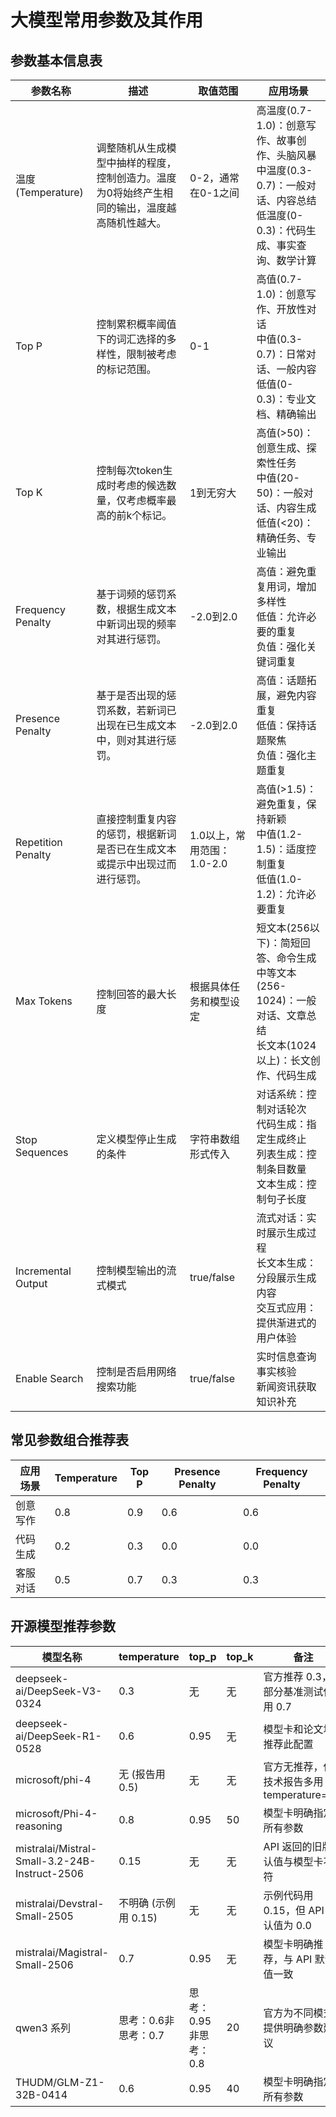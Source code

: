 # 大模型常用参数及其作用

## 参数基本信息表

| 参数名称 | 描述 | 取值范围 | 应用场景 |
| --- | --- | --- | --- |
| 温度 (Temperature) | 调整随机从生成模型中抽样的程度，控制创造力。温度为0将始终产生相同的输出，温度越高随机性越大。 | 0-2，通常在0-1之间 | 高温度(0.7-1.0)：创意写作、故事创作、头脑风暴<br>中温度(0.3-0.7)：一般对话、内容总结<br>低温度(0-0.3)：代码生成、事实查询、数学计算 |
| Top P | 控制累积概率阈值下的词汇选择的多样性，限制被考虑的标记范围。 | 0-1 | 高值(0.7-1.0)：创意写作、开放性对话<br>中值(0.3-0.7)：日常对话、一般内容<br>低值(0-0.3)：专业文档、精确输出 |
| Top K | 控制每次token生成时考虑的候选数量，仅考虑概率最高的前k个标记。 | 1到无穷大 | 高值(>50)：创意生成、探索性任务<br>中值(20-50)：一般对话、内容生成<br>低值(<20)：精确任务、专业输出 |
| Frequency Penalty | 基于词频的惩罚系数，根据生成文本中新词出现的频率对其进行惩罚。 | -2.0到2.0 | 高值：避免重复用词，增加多样性<br>低值：允许必要的重复<br>负值：强化关键词重复 |
| Presence Penalty | 基于是否出现的惩罚系数，若新词已出现在已生成文本中，则对其进行惩罚。 | -2.0到2.0 | 高值：话题拓展，避免内容重复<br>低值：保持话题聚焦<br>负值：强化主题重复 |
| Repetition Penalty | 直接控制重复内容的惩罚，根据新词是否已在生成文本或提示中出现过而进行惩罚。 | 1.0以上，常用范围：1.0-2.0 | 高值(>1.5)：避免重复，保持新颖<br>中值(1.2-1.5)：适度控制重复<br>低值(1.0-1.2)：允许必要重复 |
| Max Tokens | 控制回答的最大长度 | 根据具体任务和模型设定 | 短文本(256以下)：简短回答、命令生成<br>中等文本(256-1024)：一般对话、文章总结<br>长文本(1024以上)：长文创作、代码生成 |
| Stop Sequences | 定义模型停止生成的条件 | 字符串数组形式传入 | 对话系统：控制对话轮次<br>代码生成：指定生成终止<br>列表生成：控制条目数量<br>文本生成：控制句子长度 |
| Incremental Output | 控制模型输出的流式模式 | true/false | 流式对话：实时展示生成过程<br>长文本生成：分段展示生成内容<br>交互式应用：提供渐进式的用户体验 |
| Enable Search | 控制是否启用网络搜索功能 | true/false | 实时信息查询<br>事实核验<br>新闻资讯获取<br>知识补充 |


## 常见参数组合推荐表

| 应用场景 | Temperature | Top P | Presence Penalty | Frequency Penalty |
| --- | --- | --- | --- | --- |
| 创意写作 | 0.8 | 0.9 | 0.6 | 0.6 |
| 代码生成 | 0.2 | 0.3 | 0.0 | 0.0 |
| 客服对话 | 0.5 | 0.7 | 0.3 | 0.3 |


## 开源模型推荐参数

| 模型名称 | temperature | top_p | top_k | 备注 |
| --- | --- | --- | --- | --- |
| deepseek-ai/DeepSeek-V3-0324 | 0.3 | 无 | 无 | 官方推荐 0.3，但部分基准测试使用 0.7 |
| deepseek-ai/DeepSeek-R1-0528 | 0.6 | 0.95 | 无 | 模型卡和论文均推荐此配置 |
| microsoft/phi-4 | 无 (报告用 0.5) | 无 | 无 | 官方无推荐，但技术报告多用 temperature=0.5 |
| microsoft/Phi-4-reasoning | 0.8 | 0.95 | 50 | 模型卡明确指定所有参数 |
| mistralai/Mistral-Small-3.2-24B-Instruct-2506 | 0.15 | 无 | 无 | API 返回的旧版默认值与模型卡不符 |
| mistralai/Devstral-Small-2505 | 不明确 (示例用 0.15) | 无 | 无 | 示例代码用 0.15，但 API 默认值为 0.0 |
| mistralai/Magistral-Small-2506 | 0.7 | 0.95 | 无 | 模型卡明确推荐，与 API 默认值一致 |
| qwen3 系列 | 思考：0.6非思考：0.7 | 思考：0.95非思考：0.8 | 20 | 官方为不同模式提供明确参数建议 |
| THUDM/GLM-Z1-32B-0414 | 0.6 | 0.95 | 40 | 模型卡明确指定所有参数 |
        